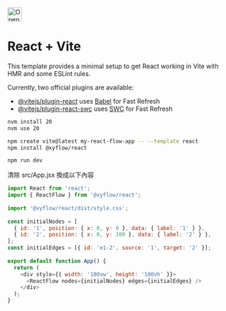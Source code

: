 <a href="https://idx.google.com/import?url=https%3A%2F%2Fgithub.com%2Fsamzhu%2Fmy-react-flow-app">
  <img
    height="32"
    alt="Open in IDX"
    src="https://cdn.idx.dev/btn/open_light_32.svg">
</a>

# React + Vite

This template provides a minimal setup to get React working in Vite with HMR and some ESLint rules.

Currently, two official plugins are available:

- [@vitejs/plugin-react](https://github.com/vitejs/vite-plugin-react/blob/main/packages/plugin-react/README.md) uses [Babel](https://babeljs.io/) for Fast Refresh
- [@vitejs/plugin-react-swc](https://github.com/vitejs/vite-plugin-react-swc) uses [SWC](https://swc.rs/) for Fast Refresh


``` bash
nvm install 20
nvm use 20

npm create vite@latest my-react-flow-app -- --template react
npm install @xyflow/react

npm run dev
```


清除 src/App.jsx 換成以下內容

``` js
import React from 'react';
import { ReactFlow } from '@xyflow/react';
 
import '@xyflow/react/dist/style.css';
 
const initialNodes = [
  { id: '1', position: { x: 0, y: 0 }, data: { label: '1' } },
  { id: '2', position: { x: 0, y: 100 }, data: { label: '2' } },
];
const initialEdges = [{ id: 'e1-2', source: '1', target: '2' }];
 
export default function App() {
  return (
    <div style={{ width: '100vw', height: '100vh' }}>
      <ReactFlow nodes={initialNodes} edges={initialEdges} />
    </div>
  );
}
```